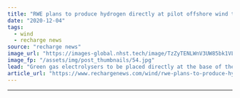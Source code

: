 ```yaml
---
title: "RWE plans to produce hydrogen directly at pilot offshore wind turbines in Germany"
date: "2020-12-04"
tags: 
  - wind
  - recharge news
source: "recharge news"
image_url: "https://images-global.nhst.tech/image/TzZyTENLWnV3UW85bk1VLzdnelh3UlNMT3BGaVNFRmhUWDVUbHNreGlCYz0=/nhst/binary/9934bda97967c1ccdb43521d65d5ddc2"
image_fp: "/assets/img/post_thumbnails/54.jpg"
lead: "Green gas electrolysers to be placed directly at the base of the tower of two 14MW machines close to the island of Heligoland as part of giant AquaVentus hydrogen plan"
article_url: "https://www.rechargenews.com/wind/rwe-plans-to-produce-hydrogen-directly-at-pilot-offshore-wind-turbines-in-germany/2-1-924819"
---
```


---
